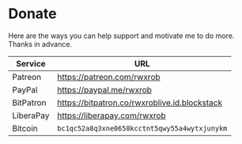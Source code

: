 # Donate

Here are the ways you can help support and motivate me to do more.
Thanks in advance.

Service|URL
-|-
Patreon|<https://patreon.com/rwxrob>
PayPal|<https://paypal.me/rwxrob>
BitPatron|<https://bitpatron.co/rwxroblive.id.blockstack>
LiberaPay|<https://liberapay.com/rwxrob>
Bitcoin|`bc1qc52a8q3xne0658kcctnt5qwy55a4wytxjunykm`
